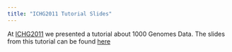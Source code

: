 ```yaml
---
title: "ICHG2011 Tutorial Slides"
---
```

                    
At [ICHG2011](http://www.ichg2011.org/) we presented a tutorial about 1000 Genomes Data. The slides from this tutorial can be found [here](http://www.1000genomes.org/ichg2011-tutorial)
